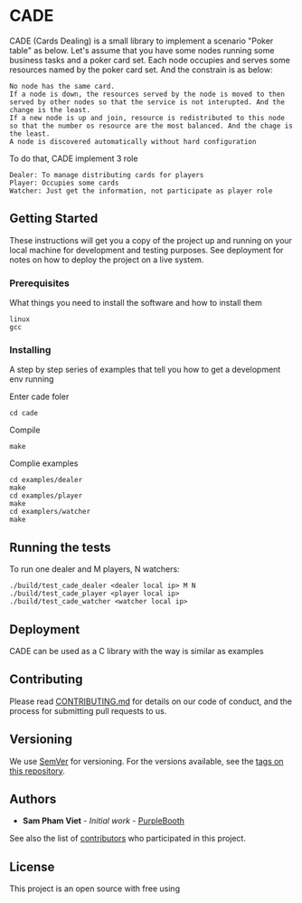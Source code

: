 # CADE

CADE (Cards Dealing) is a small library to implement a scenario "Poker table" as below. Let's assume that you have some nodes running some business tasks and a poker card set. Each node occupies and serves some resources named by the poker card set. And the constrain is as below:
```
No node has the same card.
If a node is down, the resources served by the node is moved to then served by other nodes so that the service is not interupted. And the change is the least.
If a new node is up and join, resource is redistributed to this node so that the number os resource are the most balanced. And the chage is the least.
A node is discovered automatically without hard configuration
```
To do that, CADE implement 3 role
```
Dealer: To manage distributing cards for players
Player: Occupies some cards
Watcher: Just get the information, not participate as player role
```


## Getting Started

These instructions will get you a copy of the project up and running on your local machine for development and testing purposes. See deployment for notes on how to deploy the project on a live system.

### Prerequisites

What things you need to install the software and how to install them

```
linux
gcc
```

### Installing

A step by step series of examples that tell you how to get a development env running

Enter cade foler
```
cd cade
```

Compile

```
make
```

Complie examples
```
cd examples/dealer
make
cd examples/player
make
cd examplers/watcher
make
```

## Running the tests

To run one dealer and M players, N watchers:
```
./build/test_cade_dealer <dealer local ip> M N
./build/test_cade_player <player local ip>
./build/test_cade_watcher <watcher local ip>
```

## Deployment

CADE can be used as a C library with the way is similar as examples


## Contributing

Please read [CONTRIBUTING.md](https://gist.github.com/sampv) for details on our code of conduct, and the process for submitting pull requests to us.

## Versioning

We use [SemVer](http://semver.org/) for versioning. For the versions available, see the [tags on this repository](https://github.com/your/project/tags). 

## Authors

* **Sam Pham Viet** - *Initial work* - [PurpleBooth](https://github.com/sampv)

See also the list of [contributors](https://github.com/your/project/contributors) who participated in this project.

## License

This project is an open source with free using
